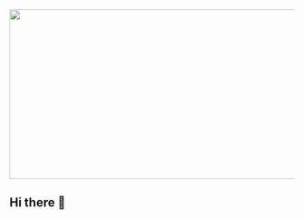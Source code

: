 <a href="https://github.com/devxb/gitanimals">
<img
  src="https://render.gitanimals.org/farms/cider0501"
  width="600"
  height="300"
/>
</a>

## Hi there 👋

<!--
**cider0501/cider0501** is a ✨ _special_ ✨ repository because its `README.md` (this file) appears on your GitHub profile.

Here are some ideas to get you started:

- 🔭 I’m currently working on ...
- 🌱 I’m currently learning ...
- 👯 I’m looking to collaborate on ...
- 🤔 I’m looking for help with ...
- 💬 Ask me about ...
- 📫 How to reach me: ...
- 😄 Pronouns: ...
- ⚡ Fun fact: ...
-->
